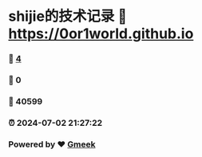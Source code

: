 # shijie的技术记录 :link: https://0or1world.github.io 
### :page_facing_up: [4](https://0or1world.github.io/tag.html) 
### :speech_balloon: 0 
### :hibiscus: 40599 
### :alarm_clock: 2024-07-02 21:27:22 
### Powered by :heart: [Gmeek](https://github.com/Meekdai/Gmeek)
